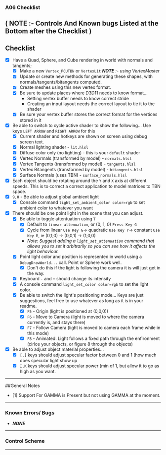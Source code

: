

### A06 Checklist
**( NOTE :- Controls And Known bugs Listed at the Bottom after the Checklist )**
------

## Checklist
- [x] Have a Quad, Sphere, and Cube rendering in world with normals and tangents;
    - [x] Make a new `Vertex_PCUTBN` or `VertexLit` *__NOTE__ :- using VertexMaster*
    - [x] Update or create new methods for generating these shapes, with normals/tangents/bitangents computed.
    - [x] Create meshes using this new vertex format.
    - [x] Be sure to update places where D3D11 needs to know format...
        - Setting vertex buffer needs to know correct stride
        - Creating an input layout needs the correct layout to tie it to the shader
    - [x] Be sure your vertex buffer stores the correct format for the vertices stored in it
- [x] Be able to switch to cycle active shader to show the following...  Use keys `LEFT ARROW` and `RIGHT ARROW` for this
    - [x] Current shader and hotkeys are shown on screen using debug screen text.
    - [x] Normal lighting shader - `lit.hlsl`
    - [x] Diffuse color only (no lighting) - this is your `default` shader
    - [x] Vertex Normals (transformed by model) - `normals.hlsl`
    - [x] Vertex Tangents (transformed by model) - `tangents.hlsl`
    - [x] Vertex Bitangents (transformed by model) - `bitangents.hlsl`
    - [x] Surface Normals (uses TBN) - `surface_normals.hlsl`
- [x] Each object should be rotating around the `Y` and `X` axis at different speeds.  This is to correct a correct application to model matrices to TBN space.
- [x] `9,0` - Be able to adjust global ambient light
    - [x] Console command `light_set_ambient_color color=rgb` to set ambient color to whatever you want
- [x] There should be one point light in the scene that you can adjust.
    - [x] Be able to toggle attentuation using `T`
        - [x] Default to `linear attenuation`, or (0, 1, 0) `Press Key G`
        - [x] Cycle from linear `Use Key G`-> quadratic `Use Key Y`-> constant `Use Key R`, ie (0,1,0) -> (0,0,1) -> (1,0,0)
        - *Note: Suggest adding a `light_set_attenuation` command that allows you to set it arbitrarily so you can see how it affects the light behaviour.*
    - [x] Point light color and position is represented in world using a `DebugDrawWorld...` call.  Point or Sphere work well.
        - [x] Don't do this if the light is following the camera it is will just get in the way.
    - [x] Keyboard `-` and `+` should change its intensity
    - [x] A console command `light_set_color color=rgb` to set the light color.
    - [x] Be able to switch the light's positioning mode... Keys are just suggestions, feel free to use whatever as long as it is in your readme.
        - [x] `F5` - Origin (light is positioned at (0,0,0))
        - [x] `F6` - Move to Camera (light is moved to where the camera currently is, and stays there)
        - [x] `F7` - Follow Camera (light is moved to camera each frame while in this mode)
        - [x] `F8` - Animated.  Light follows a fixed path through the enfironment (cirlce your objects, or figure 8 through the objects)
- [x] Be able to adjust object material properties...
    - [x] `[,]` keys should adjust specular factor between 0 and 1 (how much does specular light show up
    - [x] `I,K` keys should adjust specular power (min of 1, but allow it to go as high as you want.

------

##General Notes

- [1] Support For GAMMA is Present but not using GAMMA at the moment.
------
### Known Errors/ Bugs

- *__NONE__*

------

### Control Scheme



------
